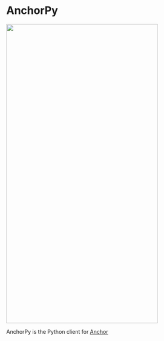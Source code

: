 # AnchorPy

<img src="https://raw.githubusercontent.com/kevinheavey/anchorpy/main/docs/img/caduceus-anchor.jpg" width="400" height="790">


AnchorPy is the Python client for [Anchor](https://github.com/project-serum/anchor)
